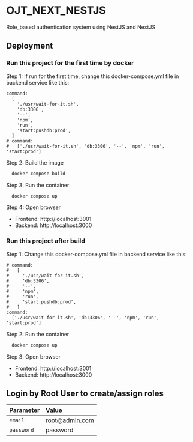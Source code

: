 # OJT_NEXT_NESTJS

Role_based authentication system using NestJS and NextJS

## Deployment

### Run this project for the first time by docker

Step 1: If run for the first time, change this docker-compose.yml file in backend service like this:

    command:
      [
        './usr/wait-for-it.sh',
        'db:3306',
        '--',
        'npm',
        'run',
        'start:pushdb:prod',
      ]
    # command:
    #   ['./usr/wait-for-it.sh', 'db:3306', '--', 'npm', 'run', 'start:prod']

Step 2: Build the image

```bash
  docker compose build
```

Step 3: Run the container

```bash
  docker compose up
```

Step 4: Open browser

- Frontend: http://localhost:3001
- Backend: http://localhost:3000

### Run this project after build

Step 1: Change this docker-compose.yml file in backend service like this:

    # command:
    #   [
    #     './usr/wait-for-it.sh',
    #     'db:3306',
    #     '--',
    #     'npm',
    #     'run',
    #     'start:pushdb:prod',
    #   ]
    command:
      ['./usr/wait-for-it.sh', 'db:3306', '--', 'npm', 'run', 'start:prod']

Step 2: Run the container

```bash
  docker compose up
```

Step 3: Open browser

- Frontend: http://localhost:3001
- Backend: http://localhost:3000

## Login by Root User to create/assign roles

| Parameter  | Value          |
| :--------- | :------------- |
| `email`    | root@admin.com |
| `password` | password       |
